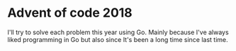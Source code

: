 # Advent of code 2018

I'll try to solve each problem this year using Go. Mainly because I've always
liked programming in Go but also since It's been a long time since last time.
